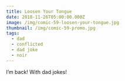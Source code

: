 ```yaml
---
title: Loosen Your Tongue
date: 2018-11-26T05:00:00.000Z
image: /img/comic-59-loosen-your-tongue.jpg
thumbnail: /img/comic-59-promo.jpg
tags:
  - dad
  - conflicted
  - dad joke
  - noir
---
```

I’m back! With dad jokes!
